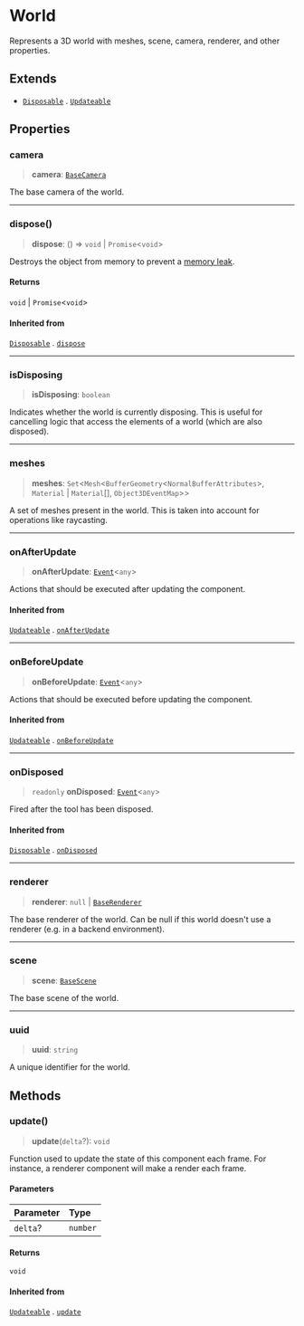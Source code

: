 # World

Represents a 3D world with meshes, scene, camera, renderer, and other properties.

## Extends

- [`Disposable`](Disposable.md) . [`Updateable`](Updateable.md)

## Properties

### camera

> **camera**: [`BaseCamera`](../classes/BaseCamera.md)

The base camera of the world.

***

### dispose()

> **dispose**: () => `void` \| `Promise`\<`void`\>

Destroys the object from memory to prevent a
[memory leak](https://threejs.org/docs/#manual/en/introduction/How-to-dispose-of-objects).

#### Returns

`void` \| `Promise`\<`void`\>

#### Inherited from

[`Disposable`](Disposable.md) . [`dispose`](Disposable.md#dispose)

***

### isDisposing

> **isDisposing**: `boolean`

Indicates whether the world is currently disposing. This is useful for cancelling logic that access the elements of a world (which are also disposed).

***

### meshes

> **meshes**: `Set`\<`Mesh`\<`BufferGeometry`\<`NormalBufferAttributes`\>, `Material` \| `Material`[], `Object3DEventMap`\>\>

A set of meshes present in the world. This is taken into account for operations like raycasting.

***

### onAfterUpdate

> **onAfterUpdate**: [`Event`](../classes/Event.md)\<`any`\>

Actions that should be executed after updating the component.

#### Inherited from

[`Updateable`](Updateable.md) . [`onAfterUpdate`](Updateable.md#onafterupdate)

***

### onBeforeUpdate

> **onBeforeUpdate**: [`Event`](../classes/Event.md)\<`any`\>

Actions that should be executed before updating the component.

#### Inherited from

[`Updateable`](Updateable.md) . [`onBeforeUpdate`](Updateable.md#onbeforeupdate)

***

### onDisposed

> `readonly` **onDisposed**: [`Event`](../classes/Event.md)\<`any`\>

Fired after the tool has been disposed.

#### Inherited from

[`Disposable`](Disposable.md) . [`onDisposed`](Disposable.md#ondisposed)

***

### renderer

> **renderer**: `null` \| [`BaseRenderer`](../classes/BaseRenderer.md)

The base renderer of the world. Can be null if this world doesn't use a renderer (e.g. in a backend environment).

***

### scene

> **scene**: [`BaseScene`](../classes/BaseScene.md)

The base scene of the world.

***

### uuid

> **uuid**: `string`

A unique identifier for the world.

## Methods

### update()

> **update**(`delta`?): `void`

Function used to update the state of this component each frame. For
instance, a renderer component will make a render each frame.

#### Parameters

| Parameter | Type |
| :------ | :------ |
| `delta`? | `number` |

#### Returns

`void`

#### Inherited from

[`Updateable`](Updateable.md) . [`update`](Updateable.md#update)
